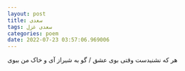 ```yaml
---
layout: post
title: سعدی
tags: سعدی غزل
categories: poem
date: 2022-07-23 03:57:06.969006
---
```


هر که نشنیدست وقتی بوی عشق / گو به شیراز آی و خاک من ببوی
